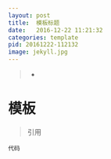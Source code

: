 ```yaml
---
layout: post
title:  模板标题
date:   2016-12-22 11:21:32
categories: template
pid: 20161222-112132
image: jekyll.jpg
---
```


> -
# 模板

> 引用

```shell
代码
```